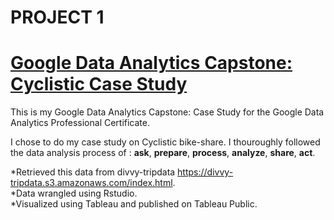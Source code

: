 # PROJECT 1

# [Google Data Analytics Capstone: Cyclistic Case Study](https://demamba.github.io/Cyclistic_Case_Study_Coursera/)
 
 This is my Google Data Analytics Capstone: Case Study for the Google Data Analytics Professional Certificate.  

I chose to do my case study on Cyclistic bike-share.
I thouroughly followed the data analysis process of : __ask__, __prepare__, __process__, __analyze__, __share__, __act__.

*Retrieved this data from divvy-tripdata https://divvy-tripdata.s3.amazonaws.com/index.html.  
*Data wrangled using Rstudio.  
*Visualized using Tableau and published on Tableau Public.  
